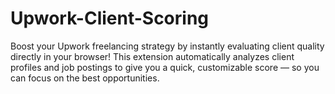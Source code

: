 # Upwork-Client-Scoring
Boost your Upwork freelancing strategy by instantly evaluating client quality directly in your browser! This extension automatically analyzes client profiles and job postings to give you a quick, customizable score — so you can focus on the best opportunities.
